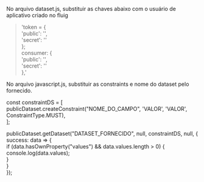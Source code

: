 No arquivo dataset.js, substituir as chaves abaixo com o usuário de aplicativo criado no fluig  
>'token = {  
                'public': '',  
                'secret': ''  
        };  
consumer: {  
                'public': '',   
                'secret': ''   
            },'  
            
No arquivo javascript.js, substituir as constraints e nome do dataset pelo fornecido.  

const constraintDS = [  
    publicDataset.createConstraint("NOME_DO_CAMPO", 'VALOR', 'VALOR', ConstraintType.MUST),  
];  

publicDataset.getDataset("DATASET_FORNECIDO", null, constraintDS, null, {  
    success: data => {  
        if (data.hasOwnProperty("values") && data.values.length > 0) {  
            console.log(data.values);  
        }  
    }  
});

